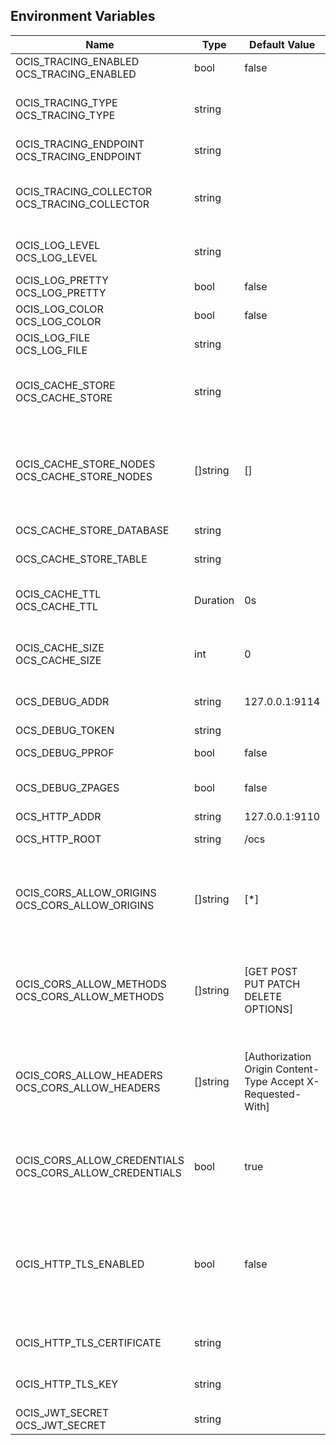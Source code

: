 ## Environment Variables

| Name | Type | Default Value | Description |
|------|------|---------------|-------------|
| OCIS_TRACING_ENABLED<br/>OCS_TRACING_ENABLED | bool | false | Activates tracing.|
| OCIS_TRACING_TYPE<br/>OCS_TRACING_TYPE | string |  | The type of tracing. Defaults to "", which is the same as "jaeger". Allowed tracing types are "jaeger" and "" as of now.|
| OCIS_TRACING_ENDPOINT<br/>OCS_TRACING_ENDPOINT | string |  | The endpoint of the tracing agent.|
| OCIS_TRACING_COLLECTOR<br/>OCS_TRACING_COLLECTOR | string |  | The HTTP endpoint for sending spans directly to a collector, i.e. http://jaeger-collector:14268/api/traces. Only used if the tracing endpoint is unset.|
| OCIS_LOG_LEVEL<br/>OCS_LOG_LEVEL | string |  | The log level. Valid values are: "panic", "fatal", "error", "warn", "info", "debug", "trace".|
| OCIS_LOG_PRETTY<br/>OCS_LOG_PRETTY | bool | false | Activates pretty log output.|
| OCIS_LOG_COLOR<br/>OCS_LOG_COLOR | bool | false | Activates colorized log output.|
| OCIS_LOG_FILE<br/>OCS_LOG_FILE | string |  | The path to the log file. Activates logging to this file if set.|
| OCIS_CACHE_STORE<br/>OCS_CACHE_STORE | string |  | The type of the cache store. Supported values are: 'memory', 'ocmem', 'etcd', 'redis', 'redis-sentinel', 'nats-js', 'noop'. See the text description for details.|
| OCIS_CACHE_STORE_NODES<br/>OCS_CACHE_STORE_NODES | []string | [] | A comma separated list of nodes to access the configured store. This has no effect when 'memory' or 'ocmem' stores are configured. Note that the behaviour how nodes are used is dependent on the library of the configured store.|
| OCS_CACHE_STORE_DATABASE | string |  | The database name the configured store should use.|
| OCS_CACHE_STORE_TABLE | string |  | The database table the store should use.|
| OCIS_CACHE_TTL<br/>OCS_CACHE_TTL | Duration | 0s | Time to live for events in the store. The duration can be set as number followed by a unit identifier like s, m or h. Defaults to '336h' (2 weeks).|
| OCIS_CACHE_SIZE<br/>OCS_CACHE_SIZE | int | 0 | The maximum quantity of items in the store. Only applies when store type 'ocmem' is configured. Defaults to 512.|
| OCS_DEBUG_ADDR | string | 127.0.0.1:9114 | Bind address of the debug server, where metrics, health, config and debug endpoints will be exposed.|
| OCS_DEBUG_TOKEN | string |  | Token to secure the metrics endpoint.|
| OCS_DEBUG_PPROF | bool | false | Enables pprof, which can be used for profiling.|
| OCS_DEBUG_ZPAGES | bool | false | Enables zpages, which can be used for collecting and viewing in-memory traces.|
| OCS_HTTP_ADDR | string | 127.0.0.1:9110 | The bind address of the HTTP service.|
| OCS_HTTP_ROOT | string | /ocs | Subdirectory that serves as the root for this HTTP service.|
| OCIS_CORS_ALLOW_ORIGINS<br/>OCS_CORS_ALLOW_ORIGINS | []string | [*] | A comma-separated list of allowed CORS origins. See following chapter for more details: *Access-Control-Allow-Origin* at https://developer.mozilla.org/en-US/docs/Web/HTTP/Headers/Access-Control-Allow-Origin|
| OCIS_CORS_ALLOW_METHODS<br/>OCS_CORS_ALLOW_METHODS | []string | [GET POST PUT PATCH DELETE OPTIONS] | A comma-separated list of allowed CORS methods. See following chapter for more details: *Access-Control-Request-Method* at https://developer.mozilla.org/en-US/docs/Web/HTTP/Headers/Access-Control-Request-Method|
| OCIS_CORS_ALLOW_HEADERS<br/>OCS_CORS_ALLOW_HEADERS | []string | [Authorization Origin Content-Type Accept X-Requested-With] | A comma-separated list of allowed CORS headers. See following chapter for more details: *Access-Control-Request-Headers* at https://developer.mozilla.org/en-US/docs/Web/HTTP/Headers/Access-Control-Request-Headers.|
| OCIS_CORS_ALLOW_CREDENTIALS<br/>OCS_CORS_ALLOW_CREDENTIALS | bool | true | Allow credentials for CORS.See following chapter for more details: *Access-Control-Allow-Credentials* at https://developer.mozilla.org/en-US/docs/Web/HTTP/Headers/Access-Control-Allow-Credentials.|
| OCIS_HTTP_TLS_ENABLED | bool | false | Activates TLS for the http based services using the server certifcate and key configured via OCIS_HTTP_TLS_CERTIFICATE and OCIS_HTTP_TLS_KEY. If OCIS_HTTP_TLS_CERTIFICATE is not set a temporary server certificate is generated - to be used with PROXY_INSECURE_BACKEND=true.|
| OCIS_HTTP_TLS_CERTIFICATE | string |  | Path/File name of the TLS server certificate (in PEM format) for the http services.|
| OCIS_HTTP_TLS_KEY | string |  | Path/File name for the TLS certificate key (in PEM format) for the server certificate to use for the http services.|
| OCIS_JWT_SECRET<br/>OCS_JWT_SECRET | string |  | The secret to mint and validate jwt tokens.|